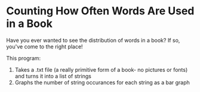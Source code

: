 # Counting How Often Words Are Used in a Book
Have you ever wanted to see the distribution of words in a book? If so, you've come to the right place! 

This program: 
1. Takes a .txt file (a really primitive form of a book- no pictures or fonts) and turns it into a list of strings
2. Graphs the number of string occurances for each string as a bar graph
